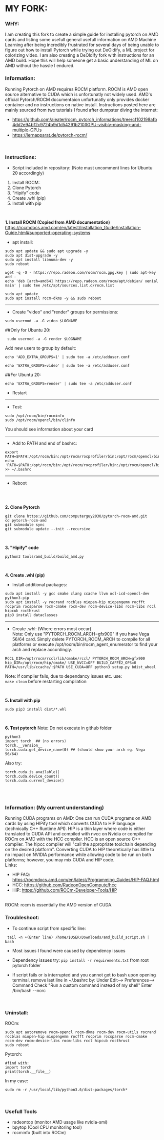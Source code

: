 <h1>MY FORK: </h1>

<h3>WHY: </h3>
I am creating this fork to create a simple guide for installing pytorch on AMD cards and listing some usefull general usefull information on AMD Machine Learning after being incredibly frustrated for several days of being unable to figure out how to install Pytorch while trying out DeOldify, a ML project for colorizing video. I am also creating a DeOldify fork with instructions for an AMD build. Hope this will help someone get a basic understanding of ML on AMD without the hassle I endured.

<h3>Information: </h3>
Running Pytorch on AMD requires ROCM platform. ROCM is AMD open source alternative to CUDA which is unfortunatly not widely used. AMD's official Pytorch/ROCM documentaion unfortunatly only provides docker container and no instructions on native install. Instructions posted here are mainly sourced from two tutorials I found after dumpster diving the internet: <br>

* https://github.com/aieater/rocm_pytorch_informations/tree/cf102198afb4dd2e94bf2c9724b9d1d54291b210#GPU-visibly-masking-and-multiple-GPUs <br>
* https://lernapparat.de/pytorch-rocm/ <br>

<br>
<h3>Instructions: </h3>

* Script included in repository: (Note must uncomment lines for Ubuntu 20 accordingly)
1. Install ROCM: <br>
2. Clone Pytorch <br>
3. "Hipify" code <br>
4. Create .whl (pip) <br>
5. Install with pip <br>
<br>

**1. Install ROCM (Copied from AMD documentation)** <br>
https://rocmdocs.amd.com/en/latest/Installation_Guide/Installation-Guide.html#supported-operating-systems

* apt install:
```
sudo apt update && sudo apt upgrade -y
sudo apt dist-upgrade -y
sudo apt install libnuma-dev -y
sudo reboot
```
```
wget -q -O - https://repo.radeon.com/rocm/rocm.gpg.key | sudo apt-key add -
echo 'deb [arch=amd64] https://repo.radeon.com/rocm/apt/debian/ xenial main' | sudo tee /etc/apt/sources.list.d/rocm.list
```
```
sudo apt update
sudo apt install rocm-dkms -y && sudo reboot
```
--------------------------------------------------------------------------------------
* Create "video" and "render" groups for permissions:

```sudo usermod -a -G video $LOGNAME```

##Only for Ubuntu 20:

``` sudo usermod -a -G render $LOGNAME```

Add new users to group by default:
```
echo 'ADD_EXTRA_GROUPS=1' | sudo tee -a /etc/adduser.conf

echo 'EXTRA_GROUPS=video' | sudo tee -a /etc/adduser.conf
```
##For Ubuntu 20:
```
echo 'EXTRA_GROUPS=render' | sudo tee -a /etc/adduser.conf
```
* Restart

--------------------------------------------------------------------------------------
* Test:
```
sudo /opt/rocm/bin/rocminfo
sudo /opt/rocm/opencl/bin/clinfo
```
You should see information about your card

--------------------------------------------------------------------------------------
* Add to PATH and end of bashrc:
```
export PATH=$PATH:/opt/rocm/bin:/opt/rocm/rocprofiler/bin:/opt/rocm/opencl/bin
echo 'PATH=$PATH:/opt/rocm/bin:/opt/rocm/rocprofiler/bin:/opt/rocm/opencl/bin' >> ~/.bashrc
```
--------------------------------------------------------------------------------------
* Reboot

<br><br>

**2. Clone Pytorch**
```
git clone https://github.com/computerguy2030/pytorch-rocm-amd.git
cd pytorch-rocm-amd
git submodule sync
git submodule update --init --recursive
```
<br>

**3. "Hipify" code**
```
python3 tools/amd_build/build_amd.py
```
<br>

**4. Create .whl (pip)**
* Install additional packages:
```
sudo apt install -y gcc cmake clang ccache llvm ocl-icd-opencl-dev python3-pip 
sudo apt install -y rocrand rocblas miopen-hip miopengemm rocfft rocprim rocsparse rocm-cmake rocm-dev rocm-device-libs rocm-libs rccl hipcub rocthrust 
pip3 install dataclasses
```
--------------------------------------------------------------------------------------
* Create .whl: (Where errors most occur)<br>
Note: Only use "PYTORCH_ROCM_ARCH=gfx900" if you have Vega 56/64 card. Simply delete PYTORCH_ROCM_ARCH to compile for all platforms or execute /opt/rocm/bin/rocm_agent_enumerator to find your arch and replace accordingly.
```
RCCL_DIR=/opt/rocm/rccl/lib/cmake/rccl/ PYTORCH_ROCM_ARCH=gfx900 hip_DIR=/opt/rocm/hip/cmake/ USE_NVCC=OFF BUILD_CAFFE2_OPS=0 PATH=/usr/lib/ccache/:$PATH USE_CUDA=OFF python3 setup.py bdist_wheel
```
Note:
If compiler fails, due to dependancy issues etc. use:
<br>```make clean``` 
before restarting compilation

<br>

**5. Install with pip**
```
sudo pip3 install dist/*.whl
``` 
<br>

**6. Test pytorch**
Note: Do not execute in github folder
```
python3
import torch  ## (no errors)
torch.__version__
torch.cuda.get_device_name(0) ## (should show your arch eg. Vega 56/64)
```
Also try:
```
torch.cuda.is_available()
torch.cuda.device_count()
torch.cuda.current_device()
```
<br>
<br>

<h3>Information: (My current understanding)</h3>
Running CUDA programs on AMD:
One can run CUDA programs on AMD cards by using HIPify tool which converts CUDA to HIP language (technically C++ Runtime API). HIP is a thin layer where code is either translated to CUDA API and compiled with nvcc on Nvidia or compiled for ROCm on AMD with the HCC compiler. HCC is an open source C++ compiler. The hipcc compiler will "call the appropriate toolchain depending on the desired platform". Converting CUDA to HIP theoretically has little to no impact on NVIDIA performance while allowing code to be run on both platforms; however, you may mix CUDA and HIP code. <br> 
Links: <br>

* HIP FAQ: https://rocmdocs.amd.com/en/latest/Programming_Guides/HIP-FAQ.html <br>
* HCC: https://github.com/RadeonOpenCompute/hcc <br>
* HIP: https://github.com/ROCm-Developer-Tools/HIP <br>
<br>
ROCM:
rocm is essentially the AMD version of CUDA.
<br>

<h3>Troubleshoot: </h3>

* To continue script from specific line:
```
 tail -n +(Enter line) /home/$USER/Downloads/amd_build_script.sh | bash
```
* Most issues I found were caused by dependency issues

* Dependency issues try: `pip install -r requirements.txt` from root pytorch folder
* If script fails or is interrupted and you cannot get to bash upon opening terminal, remove last line in ~/.bashrc by:
Under Edit--> Preferences--> Command
Check "Run a custom command instead of my shell"
Enter /bin/bash --norc

<br>
<h3>Uninstall: </h3>
ROCm:

    sudo apt autoremove rocm-opencl rocm-dkms rocm-dev rocm-utils rocrand rocblas miopen-hip miopengemm rocfft rocprim rocsparse rocm-cmake rocm-dev rocm-device-libs rocm-libs rccl hipcub rocthrust
    sudo reboot
Pytorch:

    #find with:
    import torch
    print(torch.__file__)

In my case:

    sudo rm -r /usr/local/lib/python3.6/dist-packages/torch*

<br>
<h3>Usefull Tools </h3>

* radeontop (monitor AMD usage like nvidia-smi)
* bpytop (Cool CPU monitoring tool)
* rocminfo (built into ROCm)

<!--stackedit_data:
eyJoaXN0b3J5IjpbMTAyMjAxNTkxOF19
-->